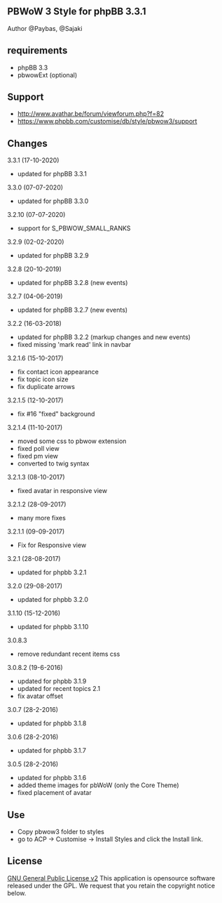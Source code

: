 ## PBWoW 3 Style for phpBB 3.3.1

Author @Paybas, @Sajaki

## requirements
- phpBB 3.3
- pbwowExt (optional)

## Support
- http://www.avathar.be/forum/viewforum.php?f=82
- https://www.phpbb.com/customise/db/style/pbwow3/support

## Changes
3.3.1 (17-10-2020)
- updated for phpBB 3.3.1

3.3.0 (07-07-2020)
- updated for phpBB 3.3.0

3.2.10 (07-07-2020)
- support for S_PBWOW_SMALL_RANKS

3.2.9 (02-02-2020)
- updated for phpBB 3.2.9

3.2.8 (20-10-2019)
- updated for phpBB 3.2.8 (new events)

3.2.7 (04-06-2019)
- updated for phpBB 3.2.7 (new events)

3.2.2 (16-03-2018)
- updated for phpBB 3.2.2 (markup changes and new events)
- fixed missing 'mark read' link in navbar

3.2.1.6 (15-10-2017)
- fix contact icon appearance
- fix topic icon size
- fix duplicate arrows

3.2.1.5 (12-10-2017)
- fix #16 "fixed" background 

3.2.1.4 (11-10-2017)
- moved some css to pbwow extension
- fixed poll view
- fixed pm view
- converted to twig syntax

3.2.1.3 (08-10-2017)
- fixed avatar in responsive view

3.2.1.2 (28-09-2017)
- many more fixes

3.2.1.1 (09-09-2017)
- Fix for Responsive view

3.2.1 (28-08-2017)
- updated for phpbb 3.2.1

3.2.0 (29-08-2017)
- updated for phpbb 3.2.0
 
3.1.10 (15-12-2016)
- updated for phpbb 3.1.10

3.0.8.3
- remove redundant recent items css

3.0.8.2 (19-6-2016)
- updated for phpbb 3.1.9
- updated for recent topics 2.1
- fix avatar offset

3.0.7 (28-2-2016)
- updated for phpbb 3.1.8

3.0.6 (28-2-2016)
- updated for phpbb 3.1.7

3.0.5 (28-2-2016)
- updated for phpbb 3.1.6
- added theme images for pbWoW (only the Core Theme)
- fixed placement of avatar

## Use
- Copy pbwow3 folder to styles
- go to ACP -> Customise -> Install Styles and click the Install link. 

## License

[GNU General Public License v2](http://opensource.org/licenses/gpl-2.0.php)
This application is opensource software released under the GPL.
We request that you retain the copyright notice below.


